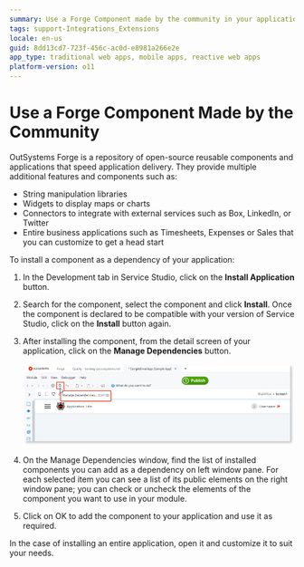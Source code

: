 ```yaml
---
summary: Use a Forge Component made by the community in your applications and accelerate your development process while adding functionality to your apps.
tags: support-Integrations_Extensions
locale: en-us
guid: 8dd13cd7-723f-456c-ac0d-e8981a266e2e
app_type: traditional web apps, mobile apps, reactive web apps
platform-version: o11
---
```


# Use a Forge Component Made by the Community

OutSystems Forge is a repository of open-source reusable components and applications that speed application delivery. They provide multiple additional features and components such as:

* String manipulation libraries
* Widgets to display maps or charts
* Connectors to integrate with external services such as Box, LinkedIn, or Twitter
* Entire business applications such as Timesheets, Expenses or Sales that you can customize to get a head start

To install a component as a dependency of your application:

1. In the Development tab in Service Studio, click on the **Install Application** button.
1. Search for the component, select the component and click **Install**. Once the component is declared to be compatible with your version of Service Studio, click on the **Install** button again.
1. After installing the component, from the detail screen of your application, click on the **Manage Dependencies** button.

    ![](images/forge-component.png)

1. On the Manage Dependencies window, find the list of installed components you can add as a dependency on left window pane. For each selected item you can see a list of its public elements on the right window pane; you can check or uncheck the elements of the component you want to use in your module.

1. Click on OK to add the component to your application and use it as required.

In the case of installing an entire application, open it and customize it to suit your needs.
